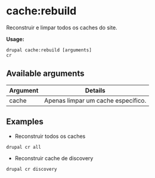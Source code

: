 # cache:rebuild
Reconstruir e limpar todos os caches do site.

**Usage:**
```
drupal cache:rebuild [arguments]
cr
```

## Available arguments
Argument | Details
---------|-------------
cache | Apenas limpar um cache específico.

## Examples
* Reconstruir todos os caches
```
drupal cr all
```
* Reconstruir cache de discovery
```
drupal cr discovery
```
